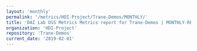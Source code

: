 ```yaml
---
layout: 'monthly'
permalink: '/metrics/HDI-Project/Trane-Demos/MONTHLY/'
title: 'DAI Lab OSS Metrics Metrics report for Trane-Demos | MONTHLY-REPORT-2019-02-01'
organization: 'HDI-Project'
repository: 'Trane-Demos'
current_date: '2019-02-01'
---
```

